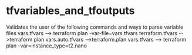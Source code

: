 # tfvariables_and_tfoutputs
Validates the user of the following commands and ways to parse variable files
  vars.tfvars --> terraform plan -var-file=vars.tfvars
  terraform.tfvars -->terraform plan
  vars.auto.tfvars -->terraform.plan
  vars.tfvars --> terraform plan -var=instance_type=t2.nano
